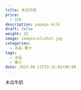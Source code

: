 ```yaml
---
title: 木瓜牛奶
price:
  - 150
description: papaya milk
draft: false
weight: 32
image: images/alcohol.jpg
categories:
  - 冰品-果汁
tags:
  - 冰品
  - 果汁
date: 2023-08-11T23:15:02+08:00
---
```


 木瓜牛奶
